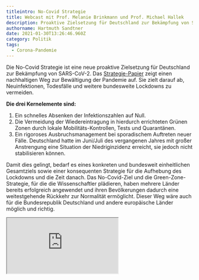 ```yaml
---
titleintro: No-Covid Strategie
title: Webcast mit Prof. Melanie Brinkmann und Prof. Michael Hallek
description: Proaktive Zielsetzung für Deutschland zur Bekämpfung von SARS-CoV-2.
authorname: Hartmuth Sandtner
date: 2021-01-30T13:26:46.960Z
category: Politik
tags:
  - Corona-Pandemie
---
```

Die No-Covid Strategie ist eine neue proaktive Zielsetzung für Deutschland zur Bekämpfung von SARS-CoV-2. Das [Strategie-Papier](https://www.zeit.de/wissen/gesundheit/2021-01/no-covid-strategie.pdf) zeigt einen nachhaltigen Weg zur Bewältigung der Pandemie auf. Sie zielt darauf ab, Neuinfektionen, Todesfälle und weitere bundesweite Lockdowns zu vermeiden.

**Die drei Kernelemente sind:**

1. Ein schnelles Absenken der Infektionszahlen auf Null. 
1. Die Vermeidung der Wiedereintragung in hierdurch errichteten Grünen Zonen durch lokale Mobilitäts-Kontrollen, Tests und Quarantänen.
1. Ein rigoroses Ausbruchsmanagement bei sporadischem Auftreten neuer Fälle. Deutschland hatte im Juni/Juli des vergangenen Jahres mit großer Anstrengung eine Situation der Niedriginzidenz erreicht, sie jedoch nicht stabilisieren können. 

Damit dies gelingt, bedarf es eines konkreten und bundesweit einheitlichen Gesamtziels sowie einer konsequenten Strategie für die Aufhebung des Lockdowns und die Zeit danach. Das No-Covid-Ziel und die Green-Zone-Strategie, für die die Wissenschaftler plädieren, haben mehrere Länder bereits erfolgreich angewendet und ihren Bevölkerungen dadurch eine weitestgehende Rückkehr zur Normalität ermöglicht. Dieser Weg wäre auch für die Bundesrepublik Deutschland und andere europäische Länder möglich und richtig.

<div class="videocontainer">
<iframe src="https://www.youtube-nocookie.com/embed/DsCFfi_oVoY" allowfullscreen class="video"></iframe>
</div>


